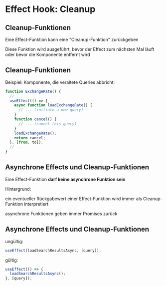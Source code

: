 # Effect Hook: Cleanup

## Cleanup-Funktionen

Eine Effect-Funktion kann eine "Cleanup-Funktion" zurückgeben

Diese Funktion wird ausgeführt, bevor der Effect zum nächsten Mal läuft oder bevor die Komponente entfernt wird

## Cleanup-Funktionen

Beispiel: Komponente, die veraltete Queries abbricht:

```js
function ExchangeRate() {
  // ...
  useEffect(() => {
    async function loadExchangeRate() {
      // ... (initiate a new query)
    }
    function cancel() {
      // ... (cancel this query)
    }
    loadExchangeRate();
    return cancel;
  }, [from, to]);
  // ...
}
```

## Asynchrone Effects und Cleanup-Funktionen

Eine Effect-Funktion **darf keine asynchrone Funktion sein**

Hintergrund:

ein eventueller Rückgabewert einer Effect-Funktion wird immer als Cleanup-Funktion interpretiert

asynchrone Funktionen geben immer Promises zurück

## Asynchrone Effects und Cleanup-Funktionen

ungültig:

```js
useEffect(loadSearchResultsAsync, [query]);
```

gültig:

```js
useEffect(() => {
  loadSearchResultsAsync();
}, [query]);
```
